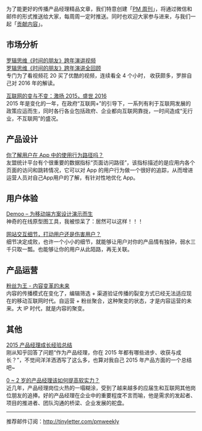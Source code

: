 为了能更好的传播产品经理精品文章，我们特意创建「[PM 周刊](http://pmweekly.com/)」，将通过微信和邮件的形式推送给大家，每周周一定时推送。同时也欢迎大家参与进来，与我们一起「[贡献内容](https://github.com/vincent4j/pmweekly.com/issues/new)」。    

## 市场分析 
 
[罗辑思维《时间的朋友》跨年演讲视频](http://v.youku.com/v_show/id_XMTQzMTcyMzI0OA==.html)          
[罗辑思维《时间的朋友》跨年演讲全回顾](http://mp.weixin.qq.com/s?__biz=MjM5MDgxNjc0MA==&mid=402009441&idx=1&sn=0f274467696ce4ad8d7a038492640705&scene=23&srcid=0104WkAkSG8WQHN1XP6m69fS#rd)  
专门为了看视频花 20 买了优酷的视频，连续看全 4 个小时， 收获颇多，罗胖自己对 2016 年的解读。    

[互联网的变与不变：激扬 2015，盛世 2016](http://mp.weixin.qq.com/s?__biz=MzA5ODM4NjEwOQ==&mid=401839789&idx=1&sn=e0703dc6b53933d32e03f71deb032303&scene=23&srcid=0104CdhKUMiWa8ypGsKlsUfo#rd)   
2015 年是变化的一年，在政府“互联网+”的引导下，一系列有利于互联网发展的政策应运而生，同时各行各业包括政府、企业都向互联网靠拢，一时间造成“无行业，不互联网”的盛况。     
  
## 产品设计 

[你了解用户在 App 中的使用行为路径吗？](http://mp.weixin.qq.com/s?__biz=MjM5NDQ4MTcwMA==&mid=400866280&idx=1&sn=8b472901d8b63741f150c2b578d63e25&3rd=MzA3MDU4NTYzMw==&scene=6#rd)   
友盟统计平台有个很重要的数据指标“页面访问路径”，该指标描述的是应用内各个页面的访问和跳转情况，它可以对 App 的用户行为做一个很好的追踪，从而增进运营人员对自己App用户的了解，有针对性地优化 App。      
 
## 用户体验 

[Demoo – 为移动端方案设计演示而生](http://mp.weixin.qq.com/s?__biz=MjM5NzQxMDkwMg==&mid=404687205&idx=1&sn=3083f1c6f220b4c13d5406f6235656ad&scene=23&srcid=0104uiKBFONoZfY3zXoDbMVX#rd)   
神奇的在线原型图工具，我被惊呆了：居然可以这样！！！       

[网站交互细节，打动用户还是伤害用户？](http://mp.weixin.qq.com/s?__biz=MjM5NjA3ODI3Ng==&mid=401123481&idx=2&sn=9ffaa8f083ccfff2a9bf06521591fa4a&scene=23&srcid=0104ClZB8XZxC7xBYYK0lHvE#rd)   
细节决定成败，也许一个小小的细节，就能够让用户对你的产品情有独钟，弱水三千只取一瓢。也能够让你的用户从此陌路，再无关联。    

## 产品运营 

[粉丝为王 - 内容变革的未来](http://toutiao.com/a6235747123523338497/)    
内容的传播模式在变化了，编辑筛选 + 渠道验证传播的裂变方式已经无法适应现在的移动互联网时代。自运营 + 粉丝聚合，这种聚变的状态，才是内容运营的未来。大 IP 时代，就是内容的聚变。   

## 其他 

[2015 产品经理成长经验总结](http://mp.weixin.qq.com/s?__biz=MzAxNzY1NjQ1OA==&mid=401031369&idx=1&sn=376c2d9b0733e96963b755dd99fbcc98&scene=23&srcid=0104wRHIdakqGxBS9Xp7y6qt#rd)   
刚从知乎回答了问题“作为产品经理，你在 2015 年都有哪些进步、收获与成长？”，不觉间洋洋洒洒写了这么多，也算对我自己 2015 年产品方面的一个总结吧~     

[0 ~ 2 岁的产品经理该如何提高软实力？](http://mp.weixin.qq.com/s?__biz=MzAxMDcxNDg2Mg==&mid=405842496&idx=1&sn=d0a00c216e5f596dded1ef896483de74&scene=23&srcid=0104jWpc41XURNJvBfsqm2ei#rd)   
近几年，产品经理岗位火热的一塌糊涂，受到了越来越多的应届生和互联网其他岗位朋友的追捧。好的产品经理在企业中的重要程度不言而喻，他是需求的发起者、项目的推进者、团队沟通的桥梁、企业发展的舵盘。     

---
推荐邮件订阅：<http://tinyletter.com/pmweekly>  
      
  
 
